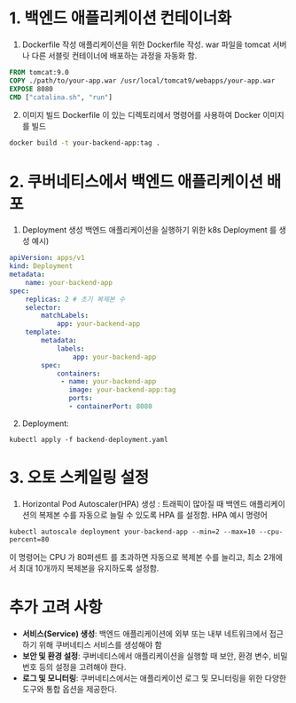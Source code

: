 # 1. 백엔드 애플리케이션 컨테이너화

1. Dockerfile 작성
	애플리케이션을 위한 Dockerfile 작성. war 파일을 tomcat 서버나 다른 서블릿 컨테이너에 배포하는 과정을 자동화 함.
```dockerfile
FROM tomcat:9.0
COPY ./path/to/your-app.war /usr/local/tomcat9/webapps/your-app.war
EXPOSE 8080
CMD ["catalina.sh", "run"]
```

2. 이미지 빌드
	Dockerfile 이 있는 디렉토리에서 명령어를 사용하여 Docker 이미지를 빌드
```bash
docker build -t your-backend-app:tag .
```

# 2. 쿠버네티스에서 백엔드 애플리케이션 배포
1. Deployment 생성
	백엔드 애플리케이션을 실행하기 위한 k8s Deployment 를 생성
예시)
```yaml
apiVersion: apps/v1
kind: Deployment
metadata:
	name: your-backend-app
spec:
	replicas: 2 # 초기 복제본 수
	selector:
		matchLabels:
			app: your-backend-app
	template:
		metadata:
			labels:
				app: your-backend-app
		spec:
			containers:
			 - name: your-backend-app
			   image: your-backend-app:tag
			   ports:
			   - containerPort: 8080
```

2. Deployment:
```shell
kubectl apply -f backend-deployment.yaml
```


# 3. 오토 스케일링 설정
1. Horizontal Pod Autoscaler(HPA) 생성 : 트래픽이 많아질 때 백엔드 애플리케이션의 복제본 수를 자동으로 늘릴 수 있도록 HPA 를 설정함.
	HPA 예시 명령어
```shell
kubectl autoscale deployment your-backend-app --min=2 --max=10 --cpu-percent=80
```
이 명령어는 CPU 가 80퍼센트 를 초과하면 자동으로 복제본 수를 늘리고, 최소 2개에서 최대 10개까지 복제본을 유지하도록 설정함.


# 추가 고려 사항
- **서비스(Service) 생성**: 백엔드 애플리케이션에 외부 또는 내부 네트워크에서 접근하기 위해 쿠버네티스 서비스를 생성해야 함
- **보안 및 환경 설정**: 쿠버네티스에서 애플리케이션을 실행할 때 보안, 환경 변수, 비밀번호 등의 설정을 고려해야 한다.
- **로그 및 모니터링**: 쿠버네티스에서는 애플리케이션 로그 및 모니터링을 위한 다양한 도구와 통합 옵션을 제공한다.

